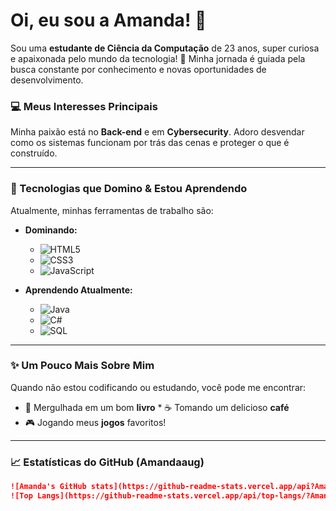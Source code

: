 # Oi, eu sou a Amanda! 👋

Sou uma **estudante de Ciência da Computação** de 23 anos, super curiosa e apaixonada pelo mundo da tecnologia! 🚀 Minha jornada é guiada pela busca constante por conhecimento e novas oportunidades de desenvolvimento.

### 💻 Meus Interesses Principais

Minha paixão está no **Back-end** e em **Cybersecurity**. Adoro desvendar como os sistemas funcionam por trás das cenas e proteger o que é construído.

---
### 🚀 Tecnologias que Domino & Estou Aprendendo

Atualmente, minhas ferramentas de trabalho são:

* **Dominando:**
    * <img src="https://img.shields.io/badge/HTML5-E34F26?style=for-the-badge&logo=html5&logoColor=white" alt="HTML5" />
    * <img src="https://img.shields.io/badge/CSS3-1572B6?style=for-the-badge&logo=css3&logoColor=white" alt="CSS3" />
    * <img src="https://img.shields.io/badge/JavaScript-F7DF1E?style=for-the-badge&logo=javascript&logoColor=black" alt="JavaScript" />

* **Aprendendo Atualmente:**
    * <img src="https://img.shields.io/badge/Java-007396?style=for-the-badge&logo=java&logoColor=white" alt="Java" />
    * <img src="https://img.shields.io/badge/C%23-239120?style=for-the-badge&logo=c-sharp&logoColor=white" alt="C#" />
    * <img src="https://img.shields.io/badge/SQL-4479A1?style=for-the-badge&logo=postgresql&logoColor=white" alt="SQL" />

---

### ✨ Um Pouco Mais Sobre Mim

Quando não estou codificando ou estudando, você pode me encontrar:

* 📖 Mergulhada em um bom **livro** * ☕ Tomando um delicioso **café**
* 🎮 Jogando meus **jogos** favoritos!

---

### 📈 Estatísticas do GitHub (Amandaaug)

```markdown
![Amanda's GitHub stats](https://github-readme-stats.vercel.app/api?Amandaaug&show_icons=true&theme=default&hide_border=true)
![Top Langs](https://github-readme-stats.vercel.app/api/top-langs/?Amandaaug&layout=compact&theme=default&hide_border=true)
